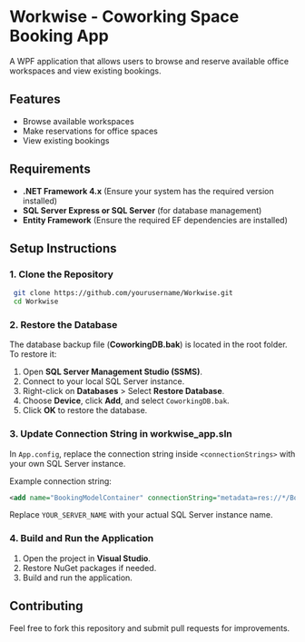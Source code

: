 # Workwise - Coworking Space Booking App

A WPF application that allows users to browse and reserve available office workspaces and view existing bookings.

## Features
- Browse available workspaces
- Make reservations for office spaces
- View existing bookings

## Requirements
- **.NET Framework 4.x** (Ensure your system has the required version installed)
- **SQL Server Express or SQL Server** (for database management)
- **Entity Framework** (Ensure the required EF dependencies are installed)

## Setup Instructions
### 1. Clone the Repository
```sh
 git clone https://github.com/yourusername/Workwise.git
 cd Workwise
```

### 2. Restore the Database
The database backup file (**CoworkingDB.bak**) is located in the root folder. To restore it:

1. Open **SQL Server Management Studio (SSMS)**.
2. Connect to your local SQL Server instance.
3. Right-click on **Databases** > Select **Restore Database**.
4. Choose **Device**, click **Add**, and select `CoworkingDB.bak`.
5. Click **OK** to restore the database.

### 3. Update Connection String in workwise_app.sln
In `App.config`, replace the connection string inside `<connectionStrings>` with your own SQL Server instance.

Example connection string:
```xml
<add name="BookingModelContainer" connectionString="metadata=res://*/BookingModel.csdl|res://*/BookingModel.ssdl|res://*/BookingModel.msl;provider=System.Data.SqlClient;provider connection string=&quot;data source=YOUR_SERVER_NAME;initial catalog=CoworkingDB;integrated security=True;encrypt=False;trustservercertificate=True;MultipleActiveResultSets=True;App=EntityFramework&quot;" providerName="System.Data.EntityClient" />
```
Replace `YOUR_SERVER_NAME` with your actual SQL Server instance name.

### 4. Build and Run the Application
1. Open the project in **Visual Studio**.
2. Restore NuGet packages if needed.
3. Build and run the application.

## Contributing
Feel free to fork this repository and submit pull requests for improvements.